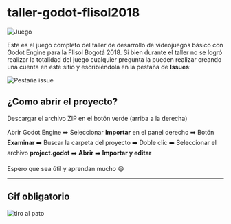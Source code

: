 # taller-godot-flisol2018

![Juego](https://user-images.githubusercontent.com/18577412/39676169-62302cbc-512b-11e8-882b-b728fd901234.png)

Este es el juego completo del taller de desarrollo de videojuegos básico con Godot Engine para la Flisol Bogotá 2018.
Si bien durante el taller no se logró realizar la totalidad del juego cualquier pregunta la pueden realizar creando una cuenta en este sitio y escribiéndola en la pestaña de **Issues**:

![Pestaña issue](https://user-images.githubusercontent.com/18577412/39676151-31052afc-512b-11e8-8c11-c5bd716c0b81.png)


## ¿Como abrir el proyecto?

Descargar el archivo ZIP en el botón verde (arriba a la derecha)

Abrir Godot Engine :arrow_right:  Seleccionar **Importar** en el panel derecho :arrow_right:  Botón **Examinar** :arrow_right:  Buscar la carpeta del proyecto :arrow_right:  Doble clic :arrow_right:  Seleccionar el archivo **project.godot** :arrow_right:  **Abrir** :arrow_right:  **Importar y editar**

Espero que sea útil y aprendan mucho :smile: 

___

## Gif obligatorio
![tiro al pato](https://user-images.githubusercontent.com/18577412/39678799-e95a2008-5158-11e8-8b8e-66b9994f96d0.gif)
